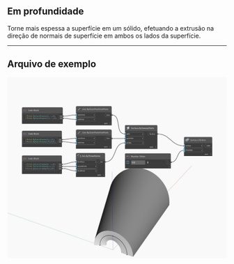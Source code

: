 ## Em profundidade
Torne mais espessa a superfície em um sólido, efetuando a extrusão na direção de normais de superfície em ambos os lados da superfície.
___
## Arquivo de exemplo

![Thicken (thickness)](./Autodesk.DesignScript.Geometry.Surface.Thicken(thickness)_img.jpg)

